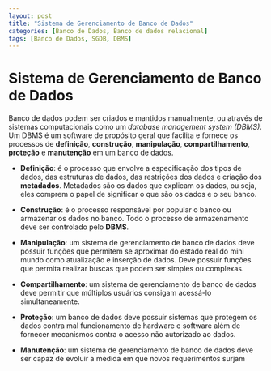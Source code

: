 ```yaml
---
layout: post
title: "Sistema de Gerenciamento de Banco de Dados"
categories: [Banco de Dados, Banco de dados relacional]
tags: [Banco de Dados, SGDB, DBMS]
---
```


# Sistema de Gerenciamento de Banco de Dados

Banco de dados podem ser criados e mantidos manualmente, ou através de sistemas computacionais como um _database management system (DBMS)_.
Um DBMS é um software de propósito geral que facilita e fornece os processos de **definição**, **construção**, **manipulação**,
**compartilhamento**, **proteção** e **manutenção** em um banco de dados.

- **Definição**: é o processo que envolve a especificação dos tipos de dados, das estruturas de dados, das restrições dos dados e criação dos
  **metadados**. Metadados são os dados que explicam os dados, ou seja, eles comprem o papel de significar o que são os dados e o seu banco.

- **Construção**: é o processo responsável por popular o banco ou armazenar os dados no banco. Todo o processo de armazenamento deve ser
  controlado pelo **DBMS**.

- **Manipulação**: um sistema de gerenciamento de banco de dados deve possuir funções que permitem se aproximar do estado real do mini mundo
  como atualização e inserção de dados. Deve possuir funções que permita realizar buscas que podem ser simples ou complexas.

- **Compartilhamento**: um sistema de gerenciamento de banco de dados deve permitir que múltiplos usuários consigam acessá-lo
  simultaneamente.

- **Proteção**: um banco de dados deve possuir sistemas que protegem os dados contra mal funcionamento de hardware e software além de
  fornecer mecanismos contra o acesso não autorizado ao dados.

- **Manutenção**: um sistema de gerenciamento de banco de dados deve ser capaz de evoluir a medida em que novos requerimentos surjam
